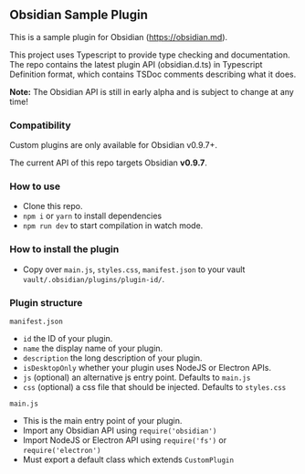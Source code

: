 ## Obsidian Sample Plugin

This is a sample plugin for Obsidian (https://obsidian.md).

This project uses Typescript to provide type checking and documentation.
The repo contains the latest plugin API (obsidian.d.ts) in Typescript Definition format, which contains TSDoc comments describing what it does.

**Note:** The Obsidian API is still in early alpha and is subject to change at any time!

### Compatibility

Custom plugins are only available for Obsidian v0.9.7+.

The current API of this repo targets Obsidian **v0.9.7**. 

### How to use

- Clone this repo.
- `npm i` or `yarn` to install dependencies
- `npm run dev` to start compilation in watch mode.

### How to install the plugin

- Copy over `main.js`, `styles.css`, `manifest.json` to your vault `vault/.obsidian/plugins/plugin-id/`.

### Plugin structure

`manifest.json`
 
 - `id` the ID of your plugin.
 - `name` the display name of your plugin.
 - `description` the long description of your plugin.
 - `isDesktopOnly` whether your plugin uses NodeJS or Electron APIs.
 - `js` (optional) an alternative js entry point. Defaults to `main.js`
 - `css` (optional) a css file that should be injected. Defaults to `styles.css`
 
 `main.js`
 
 - This is the main entry point of your plugin.
 - Import any Obsidian API using `require('obsidian')`
 - Import NodeJS or Electron API using `require('fs')` or `require('electron')`
 - Must export a default class which extends `CustomPlugin`
 